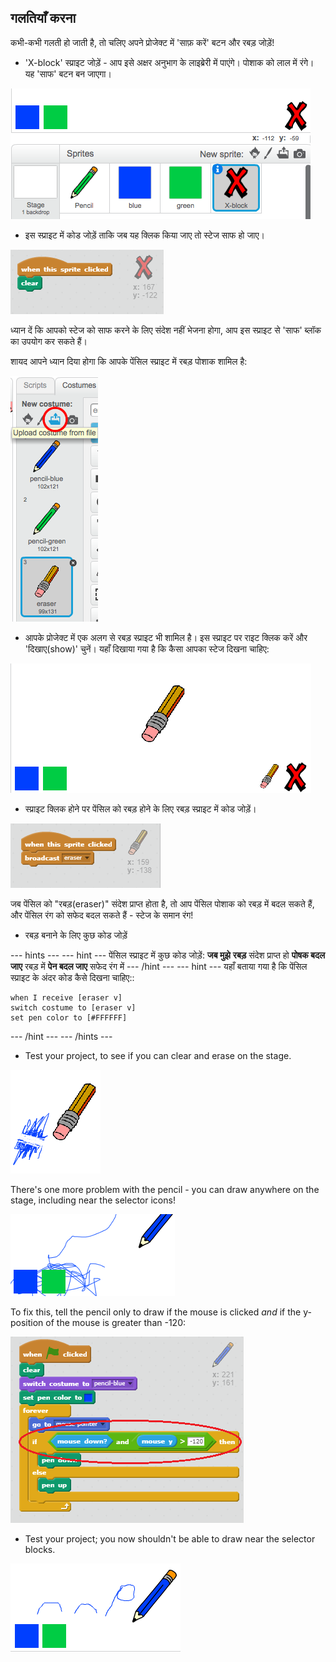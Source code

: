 ## गलतियाँ करना

कभी-कभी गलती हो जाती है, तो चलिए अपने प्रोजेक्ट में 'साफ़ करें' बटन और रबड़ जोड़ें!

+ 'X-block' स्प्राइट जोड़ें - आप इसे अक्षर अनुभाग के लाइब्रेरी में पाएंगे। पोशाक को लाल में रंगे। यह 'साफ' बटन बन जाएगा।

![screenshot](images/paint-x.png)

+ इस स्प्राइट में कोड जोड़ें ताकि जब यह क्लिक किया जाए तो स्टेज साफ हो जाए।

![Clear stage](images/clear-stage.png)

ध्यान दें कि आपको स्टेज को साफ करने के लिए संदेश नहीं भेजना होगा, आप इस स्प्राइट से 'साफ' ब्लॉक का उपयोग कर सकते हैं।

शायद आपने ध्यान दिया होगा कि आपके पेंसिल स्प्राइट में रबड़ पोशाक शामिल है:

![screenshot](images/paint-eraser-costume.png)

+ आपके प्रोजेक्ट में एक अलग से रबड़ स्प्राइट भी शामिल है। इस स्प्राइट पर राइट क्लिक करें और 'दिखाए(show)' चुनें। यहाँ दिखाया गया है कि कैसा आपका स्टेज दिखना चाहिए:

![screenshot](images/paint-eraser-stage.png)

+ स्प्राइट क्लिक होने पर पेंसिल को रबड़ होने के लिए रबड़ स्प्राइट में कोड जोड़ें।

![Broadcast eraser](images/broadcast-eraser.png)

जब पेंसिल को "रबड़(eraser)" संदेश प्राप्त होता है, तो आप पेंसिल पोशाक को रबड़ में बदल सकते हैं, और पेंसिल रंग को सफेद बदल सकते हैं - स्टेज के समान रंग!

+ रबड़ बनाने के लिए कुछ कोड जोड़ें

\--- hints \--- \--- hint \--- पेंसिल स्प्राइट में कुछ कोड जोड़ें: **जब मुझे** **रबड़** संदेश प्राप्त हो **पोषक बदल जाए** रबड़ में **पेन बदल जाए** सफेद रंग में \--- /hint \--- \--- hint \--- यहाँ बताया गया है कि पेंसिल स्प्राइट के अंदर कोड कैसे दिखना चाहिए::

```blocks
when I receive [eraser v]
switch costume to [eraser v]
set pen color to [#FFFFFF]
```

\--- /hint \--- \--- /hints \---

+ Test your project, to see if you can clear and erase on the stage.

![screenshot](images/paint-erase-test.png)

There's one more problem with the pencil - you can draw anywhere on the stage, including near the selector icons!

![screenshot](images/paint-draw-problem.png)

To fix this, tell the pencil only to draw if the mouse is clicked *and* if the y-position of the mouse is greater than -120:

![screenshot](images/pencil-gt-code.png)

+ Test your project; you now shouldn't be able to draw near the selector blocks.

![screenshot](images/paint-fixed.png)